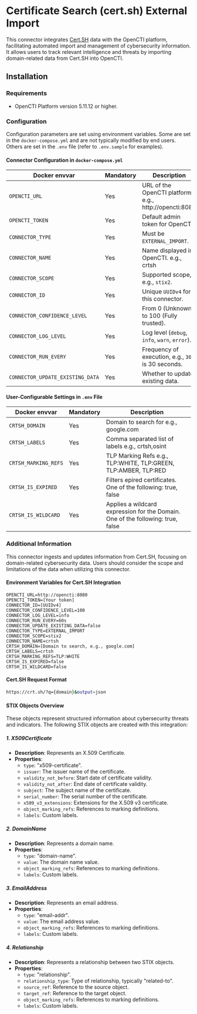 # Certificate Search (cert.sh) External Import

This connector integrates [Cert.SH](https://crt.sh/) data with the OpenCTI platform, facilitating automated import and management of cybersecurity information. It allows users to track relevant intelligence and threats by importing domain-related data from Cert.SH into OpenCTI.

## Installation

### Requirements

- OpenCTI Platform version 5.11.12 or higher.

### Configuration

Configuration parameters are set using environment variables. Some are set in the `docker-compose.yml` and are not typically modified by end users. Others are set in the `.env` file (refer to `.env.sample` for examples).

#### Connector Configuration in `docker-compose.yml`

| Docker envvar            | Mandatory | Description                                   |
|--------------------------|-----------|-----------------------------------------------|
| `OPENCTI_URL`                 | Yes       | URL of the OpenCTI platform. e.g., http://opencti:8080                    |
| `OPENCTI_TOKEN`               | Yes       | Default admin token for OpenCTI.                 |
| `CONNECTOR_TYPE`         | Yes       | Must be `EXTERNAL_IMPORT`.                    |
| `CONNECTOR_NAME`         | Yes       | Name displayed in OpenCTI. e.g., crtsh                    |
| `CONNECTOR_SCOPE`        | Yes       | Supported scope, e.g., `stix2`.           |
| `CONNECTOR_ID`                | Yes       | Unique `UUIDv4` for this connector.              |
| `CONNECTOR_CONFIDENCE_LEVEL`  | Yes       | From 0 (Unknown) to 100 (Fully trusted).   |
| `CONNECTOR_LOG_LEVEL`         | Yes       | Log level (`debug`, `info`, `warn`, `error`).    |
| `CONNECTOR_RUN_EVERY`         | Yes       | Frequency of execution, e.g., `30s` is 30 seconds.     |
| `CONNECTOR_UPDATE_EXISTING_DATA` | Yes   | Whether to update existing data.                |

#### User-Configurable Settings in `.env` File

| Docker envvar                 | Mandatory | Description                                      |
|-------------------------------|-----------|--------------------------------------------------|
| `CRTSH_DOMAIN`             | Yes       | Domain to search for e.g., google.com                            |
| `CRTSH_LABELS`             | Yes       | Comma separated list of labels e.g., crtsh,osint                            |
| `CRTSH_MARKING_REFS`             | Yes       | TLP Marking Refs e.g., TLP:WHITE, TLP:GREEN, TLP:AMBER, TLP:RED                            |
| `CRTSH_IS_EXPIRED`             | Yes       | Filters epired certificates. One of the following: true, false                            |
| `CRTSH_IS_WILDCARD`             | Yes       | Applies a wildcard expression for the Domain. One of the following: true, false                            |

### Additional Information

This connector ingests and updates information from Cert.SH, focusing on domain-related cybersecurity data. Users should consider the scope and limitations of the data when utilizing this connector.

#### Environment Variables for Cert.SH Integration
```env
OPENCTI_URL=http://opencti:8080
OPENCTI_TOKEN=[Your token]
CONNECTOR_ID=[UUIDv4]
CONNECTOR_CONFIDENCE_LEVEL=100
CONNECTOR_LOG_LEVEL=info
CONNECTOR_RUN_EVERY=60s
CONNECTOR_UPDATE_EXISTING_DATA=false
CONNECTOR_TYPE=EXTERNAL_IMPORT
CONNECTOR_SCOPE=stix2
CONNECTOR_NAME=crtsh
CRTSH_DOMAIN=[Domain to search, e.g., google.com]
CRTSH_LABELS=crtsh
CRTSH_MARKING_REFS=TLP:WHITE
CRTSH_IS_EXPIRED=false
CRTSH_IS_WILDCARD=false
```

#### Cert.SH Request Format
```bash
https://crt.sh/?q={domain}&output=json
```

#### STIX Objects Overview
These objects represent structured information about cybersecurity threats and indicators. The following STIX objects are created with this integration:

##### 1. X509Certificate
- **Description**: Represents an X.509 Certificate.
- **Properties**:
  - `type`: "x509-certificate".
  - `issuer`: The issuer name of the certificate.
  - `validity_not_before`: Start date of certificate validity.
  - `validity_not_after`: End date of certificate validity.
  - `subject`: The subject name of the certificate.
  - `serial_number`: The serial number of the certificate.
  - `x509_v3_extensions`: Extensions for the X.509 v3 certificate.
  - `object_marking_refs`: References to marking definitions.
  - `labels`: Custom labels.

##### 2. DomainName
- **Description**: Represents a domain name.
- **Properties**:
  - `type`: "domain-name".
  - `value`: The domain name value.
  - `object_marking_refs`: References to marking definitions.
  - `labels`: Custom labels.

##### 3. EmailAddress
- **Description**: Represents an email address.
- **Properties**:
  - `type`: "email-addr".
  - `value`: The email address value.
  - `object_marking_refs`: References to marking definitions.
  - `labels`: Custom labels.

##### 4. Relationship
- **Description**: Represents a relationship between two STIX objects.
- **Properties**:
  - `type`: "relationship".
  - `relationship_type`: Type of relationship, typically "related-to".
  - `source_ref`: Reference to the source object.
  - `target_ref`: Reference to the target object.
  - `object_marking_refs`: References to marking definitions.
  - `labels`: Custom labels.
